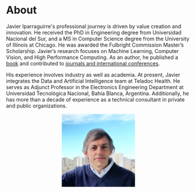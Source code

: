 # About

Javier Iparraguirre's professional journey is driven by value creation and innovation. He received the PhD in Engineering degree from Universidad Nacional del Sur, and a MS in Computer Science degree from the University of Illinois at Chicago. He was awarded the Fulbright Commission Master’s Scholarship. Javier’s research focuses on Machine Learning, Computer Vision, and High Performance Computing. As an author, he published a <a href="https://www.amazon.com/Making-Computing-Efficient-Hardware-Architectures/dp/3639178513/ref=sr_1_1?ie=UTF8&s=books&qid=1279828856&sr=8-1" target="_blank">book</a> and contributed to <a href="https://scholar.google.com.ar/citations?hl=en&user=PNNFrAQAAAAJ&view_op=list_works&sortby=pubdate" target="_blank">journals and international conferences</a>.

His experience involves industry as well as academia. At present, Javier integrates the Data and Artificial Intelligence team at Teladoc Health. He serves as Adjunct Professor in the Electronics Engineering Department at Universidad Tecnológica Nacional, Bahía Blanca, Argentina. Additionally, he has more than a decade of experience as a technical consultant in private and public organizations.

<p style="text-align:center"> <img src="images/javier-iparraguirre.jpg" width="200" > </p>
